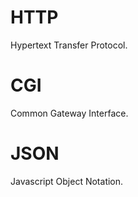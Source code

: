 # HTTP
Hypertext Transfer Protocol.


# CGI
Common Gateway Interface.


# JSON
Javascript Object Notation.



